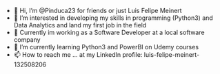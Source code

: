 - 👋 Hi, I’m @Pinduca23 for friends or just Luis Felipe Meinert 
- 👀 I’m interested in developing my skills in programming (Python3) and Data Analytics and land my first job in the field
- 🎉 Currently im working as a Software Developer at a local software company
- 🌱 I’m currently learning Python3 and PowerBI on Udemy courses
- 📫 How to reach me ... at my LinkedIn profile: luis-felipe-meinert-132508206

<!---
Pinduca23/Pinduca23 is a ✨ special ✨ repository because its `README.md` (this file) appears on your GitHub profile.
You can click the Preview link to take a look at your changes.
--->
